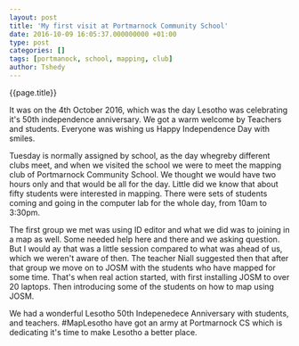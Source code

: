 ```yaml
---
layout: post
title: 'My first visit at Portmarnock Community School'
date: 2016-10-09 16:05:37.000000000 +01:00
type: post
categories: []
tags: [portmanock, school, mapping, club]
author: Tshedy
---
```


{{page.title}}

It was on the 4th October 2016, which was the day Lesotho was celebrating it's 50th independence anniversary. We got a warm welcome by Teachers and students. Everyone was wishing us Happy Independence Day with smiles. 

Tuesday is normally assigned by school, as the day whegreby different clubs meet, and when we visited the school we were to meet the mapping club of Portmarnock Community School. We thought we would have two hours only and that would be all for the day. Little did we know that about fifty students were interested in mapping. There were sets of students coming and going in the computer lab for the whole day, from 10am to 3:30pm. 

The first group we met was using ID editor and what we did was to joining in a map as well. Some needed help here and there and we asking question. But I would ay that was a little session compared to what was ahead of us, which we weren't aware of then. The teacher Niall suggested then that after that group we move on to JOSM with the students who have mapped for some time. That's  when real action started, with first installing JOSM to over 20 laptops. Then introducing some of the students on how to map using JOSM.

We had a wonderful Lesotho 50th Indepenedece Anniversary with students, and teachers. #MapLesotho have got an army at Portmarnock CS which is dedicating it's time to make Lesotho a better place. 
